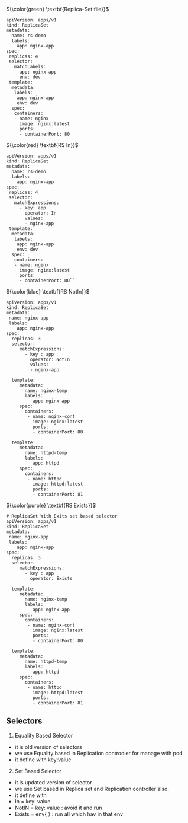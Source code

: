 ${\color{green} \textbf{Replica-Set file}}$
````
apiVersion: apps/v1
kind: ReplicaSet
metadata:
  name: rs-demo
  labels:
    app: nginx-app
spec:
 replicas: 4
 selector:
   matchLabels:
     app: nginx-app
     env: dev
 template:
  metadata:
   labels:
    app: nginx-app
    env: dev
  spec:
   containers:
   - name: nginx
     image: nginx:latest
     ports:
     - containerPort: 80
````
${\color{red} \textbf{RS In}}$
````
apiVersion: apps/v1
kind: ReplicaSet
metadata:
  name: rs-demo
  labels:
    app: nginx-app
spec:
 replicas: 4
 selector:
   matchExpressions:
     - key: app
       operator: In
       values:
       - nginx-app
 template:
  metadata:
   labels:
    app: nginx-app
    env: dev
  spec:
   containers:
   - name: nginx
     image: nginx:latest
     ports:
     - containerPort: 80``
````
${\color{blue} \textbf{RS NotIn}}$
````
apiVersion: apps/v1
kind: ReplicaSet
metadata:
 name: nginx-app
 labels:
    app: nginx-app
spec:
  replicas: 3
  selector:
     matchExpressions:
       - key : app
         operator: NotIn
         values:
         - nginx-app

  template:
     metadata:
       name: nginx-temp
       labels:
          app: nginx-app
     spec:
       containers:
        - name: nginx-cont
          image: nginx:latest
          ports:
          - containerPort: 80

  template:
     metadata:
       name: httpd-temp
       labels:
          app: httpd
     spec:
       containers:
        - name: httpd
          image: httpd:latest
          ports:
          - containerPort: 81
````
${\color{purple} \textbf{RS Exists}}$
````
# ReplicaSet With Exits set based selector
apiVersion: apps/v1
kind: ReplicaSet
metadata:
 name: nginx-app
 labels:
    app: nginx-app
spec:
  replicas: 3
  selector:
     matchExpressions:
       - key : app
         operator: Exists

  template:
     metadata:
       name: nginx-temp
       labels:
          app: nginx-app
     spec:
       containers:
        - name: nginx-cont
          image: nginx:latest
          ports:
          - containerPort: 80

  template:
     metadata:
       name: httpd-temp
       labels:
          app: httpd
     spec:
       containers:
        - name: httpd
          image: httpd:latest
          ports:
          - containerPort: 81
````

## Selectors

1. Equality Based Selector

- it is old version of selectors
- we use Equality based in Replication controoler for manage with pod
- it define with key:value
 
2. Set Based Selector

- it is updated version of selector
- we use Set based in Replica set and Replication controller also.
- it define with
- In = key: value
- NotIN = key: value : avoid it and run
- Exists = env{ } : run all which hav in that env 
